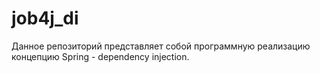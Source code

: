 # job4j_di

Данное репозиторий представляет собой программную реализацию концепцию Spring - dependency injection.
                                                                            
                                             